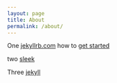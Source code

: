 ```yaml
---
layout: page
title: About
permalink: /about/
---
```


One
[jekyllrb.com](http://jekyllrb.com/) 
how to [get started](/getting-started)

two
[sleek](https://github.com/janczizikow/sleek)

Three
[jekyll](https://github.com/jekyll/jekyll)
